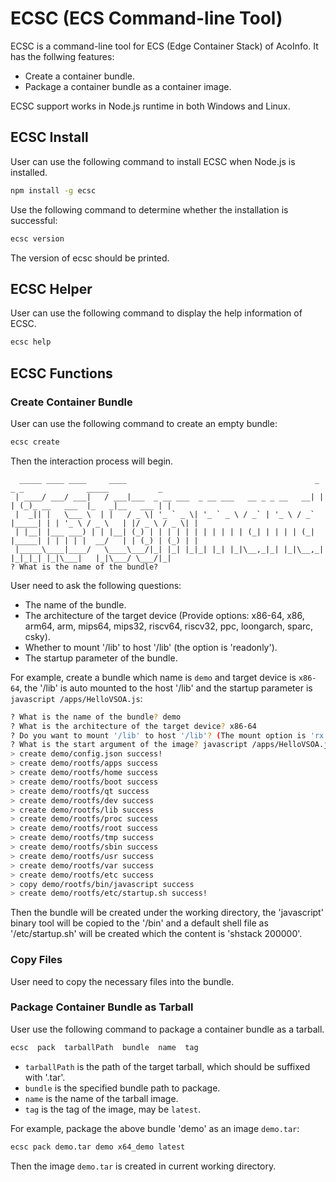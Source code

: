 # ECSC (ECS Command-line Tool)

ECSC is a command-line tool for ECS (Edge Container Stack) of AcoInfo. It has the follwing features:

- Create a container bundle.
- Package a container bundle as a container image.

ECSC support works in Node.js runtime in both Windows and Linux. 

## ECSC Install

User can use the following command to install ECSC when Node.js is installed.

``` bash
npm install -g ecsc
```

Use the following command to determine whether the installation is successful:

``` bash
ecsc version
```

The version of ecsc should be printed.

## ECSC Helper

User can use the following command to display the help information of ECSC.

``` bash
ecsc help
```

## ECSC Functions

### Create Container Bundle

User can use the following command to create an empty bundle:

``` bash
ecsc create
```

Then the interaction process will begin.

```
  _____ ____ ____     ____                                          _       _ _              _____           _
 | ____/ ___/ ___|   / ___|___  _ __ ___  _ __ ___   __ _ _ __   __| |     | (_)_ __   ___  |_   _|__   ___ | |
 |  _|| |   \___ \  | |   / _ \| '_ ` _ \| '_ ` _ \ / _` | '_ \ / _` |_____| | | '_ \ / _ \   | |/ _ \ / _ \| |
 | |__| |___ ___) | | |__| (_) | | | | | | | | | | | (_| | | | | (_| |_____| | | | | |  __/   | | (_) | (_) | |
 |_____\____|____/   \____\___/|_| |_| |_|_| |_| |_|\__,_|_| |_|\__,_|     |_|_|_| |_|\___|   |_|\___/ \___/|_|
? What is the name of the bundle?
```

User need to ask the following questions:
- The name of the bundle.
- The architecture of the target device
  (Provide options: x86-64, x86, arm64, arm, mips64, mips32, riscv64, riscv32, ppc, loongarch, sparc, csky).
- Whether to mount '/lib' to host '/lib' (the option is 'readonly').
- The startup parameter of the bundle.

For example, create a bundle which name is `demo` and target device is `x86-64`, the '/lib' is auto mounted to the host '/lib' and the startup parameter is `javascript /apps/HelloVSOA.js`:

``` bash
? What is the name of the bundle? demo
? What is the architecture of the target device? x86-64
? Do you want to mount '/lib' to host '/lib'? (The mount option is 'rx') Yes
? What is the start argument of the image? javascript /apps/HelloVSOA.js
> create demo/config.json success!
> create demo/rootfs/apps success
> create demo/rootfs/home success
> create demo/rootfs/boot success
> create demo/rootfs/qt success
> create demo/rootfs/dev success
> create demo/rootfs/lib success
> create demo/rootfs/proc success
> create demo/rootfs/root success
> create demo/rootfs/tmp success
> create demo/rootfs/sbin success
> create demo/rootfs/usr success
> create demo/rootfs/var success
> create demo/rootfs/etc success
> copy demo/rootfs/bin/javascript success
> create demo/rootfs/etc/startup.sh success!
```

Then the bundle will be created under the working directory, the 'javascript' binary tool will be copied to the '/bin' and a default shell file as '/etc/startup.sh' will be created which the content is 'shstack 200000'.

### Copy Files

User need to copy the necessary files into the bundle.

### Package Container Bundle as Tarball

User use the following command to package a container bundle as a tarball.

``` bash
ecsc  pack  tarballPath  bundle  name  tag
```

- `tarballPath` is the path of the target tarball, which should be suffixed with '.tar'.
- `bundle` is the specified bundle path to package.
- `name` is the name of the tarball image.
- `tag` is the tag of the image, may be `latest`.

For example, package the above bundle 'demo' as an image `demo.tar`:

``` bash
ecsc pack demo.tar demo x64_demo latest
```

Then the image `demo.tar` is created in current working directory.